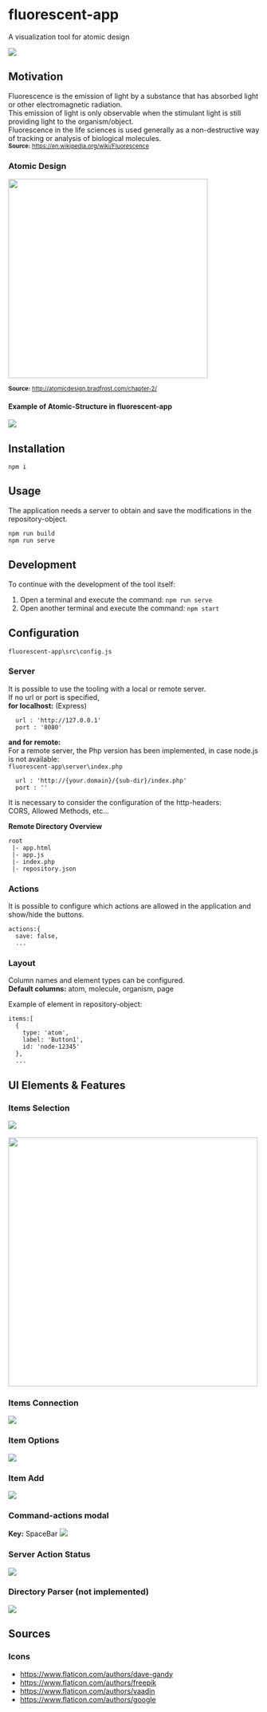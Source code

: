 # fluorescent-app
A visualization tool for atomic design

<img src="docs/assets/fluorescent-app_ui-selection.gif" />

## Motivation
Fluorescence is the emission of light by a substance that has absorbed light or other electromagnetic radiation.  
This emission of light is only observable when the stimulant light is still providing light to the organism/object.  
Fluorescence in the life sciences is used generally as a non-destructive way of tracking or analysis of biological molecules.  
<small>**Source:** https://en.wikipedia.org/wiki/Fluorescence</small>

### Atomic Design

<img src="docs/assets/instagram-atomic.png" width="400px"/>

<small>**Source:** http://atomicdesign.bradfrost.com/chapter-2/</small>

#### Example of Atomic-Structure in **fluorescent-app**
<img src="docs/assets/fluorescent-app_screenshot-01.jpg" />  

## Installation
```
npm i
```

## Usage

The application needs a server to obtain and save the modifications in the repository-object.
```
npm run build
npm run serve
```

## Development
To continue with the development of the tool itself:  
1. Open a terminal and execute the command: `npm run serve`
2. Open another terminal and execute the command: `npm start`

## Configuration

`fluorescent-app\src\config.js`

### Server
It is possible to use the tooling with a local or remote server.  
If no url or port is specified,   
**for localhost:** (Express)
```
  url : 'http://127.0.0.1'
  port : '8080'
```
**and for remote:**   
For a remote server, the Php version has been implemented, in case node.js is not available:  
`fluorescent-app\server\index.php`
```
  url : 'http://{your.domain}/{sub-dir}/index.php'
  port : ''

```
It is necessary to consider the configuration of the http-headers:  
CORS, Allowed Methods, etc...

**Remote Directory Overview**
```
root
 |- app.html
 |- app.js
 |- index.php
 |- repository.json
```

### Actions
It is possible to configure which actions are allowed in the application and show/hide the buttons.
```
actions:{
  save: false,
  ...
```

### Layout
Column names and element types can be configured.  
**Default columns:** atom, molecule, organism, page

Example of element in repository-object:
```
items:[
  {
    type: 'atom',
    label: 'Button1',
    id: 'node-12345'
  },
  ...
```

## UI Elements & Features

### Items Selection
<img src="docs/assets/fluorescent-app_ui-selection.gif" />
<br /><br />
<img src="docs/assets/fluorescent-app_ui-selection.jpg" width="500px" />  

### Items Connection
<img src="docs/assets/fluorescent-app_ui-connection.gif" />

### Item Options
<img src="docs/assets/fluorescent-app_ui-modal-element-options.gif" />  

### Item Add
<img src="docs/assets/fluorescent-app_ui-modal-add.gif" />  

### Command-actions modal
**Key:** SpaceBar
<img src="docs/assets/fluorescent-app_ui-modal-cmd.gif" />  

### Server Action Status
<img src="docs/assets/fluorescent-app_ui-server.gif" />  

### Directory Parser (not implemented)
<img src="docs/assets/fluorescent-app_ui-radiation.jpg" />  

## Sources

### Icons
- https://www.flaticon.com/authors/dave-gandy
- https://www.flaticon.com/authors/freepik
- https://www.flaticon.com/authors/vaadin
- https://www.flaticon.com/authors/google
